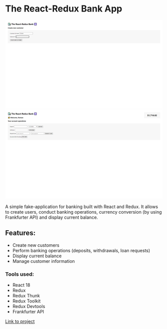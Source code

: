 # The React-Redux Bank App

<img src="screenshot-1.png" width="800px"/>
<img src="screenshot-2.png" width="800px"/>

A simple fake-application for banking built with React and Redux. It allows to create users, conduct banking operations, currency conversion (by using Frankfurter API) and display current balance.

## Features:

-   Create new customers
-   Perform banking operations (deposits, withdrawals, loan requests)
-   Display current balance
-   Manage customer information

### Tools used:

-   React 18
-   Redux
-   Redux Thunk
-   Redux Toolkit
-   Redux Devtools
-   Frankfurter API

[Link to project](https://the-react-redux-bank-75xsac5qs-romanzollos-projects.vercel.app/)
